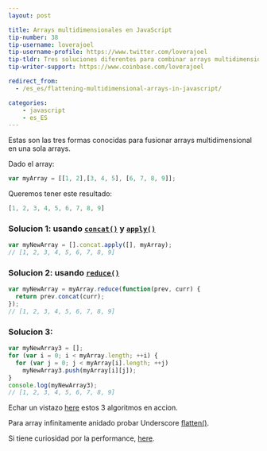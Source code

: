 ```yaml
---
layout: post

title: Arrays multidimensionales en JavaScript
tip-number: 38
tip-username: loverajoel
tip-username-profile: https://www.twitter.com/loverajoel
tip-tldr: Tres soluciones diferentes para combinar arrays multidimensional en un sola arrays.
tip-writer-support: https://www.coinbase.com/loverajoel

redirect_from:
  - /es_es/flattening-multidimensional-arrays-in-javascript/

categories:
    - javascript
    - es_ES
---
```


Estas son las tres formas conocidas para fusionar arrays multidimensional en una sola arrays.

Dado el array:

```js
var myArray = [[1, 2],[3, 4, 5], [6, 7, 8, 9]];
```

Queremos tener este resultado:

```js
[1, 2, 3, 4, 5, 6, 7, 8, 9]
```

### Solucion 1: usando [`concat()`](https://developer.mozilla.org/en-US/docs/Web/JavaScript/Reference/Global_Objects/Array/concat) y [`apply()`](https://developer.mozilla.org/en-US/docs/Web/JavaScript/Reference/Global_Objects/Function/apply)

```js
var myNewArray = [].concat.apply([], myArray);
// [1, 2, 3, 4, 5, 6, 7, 8, 9]
```

### Solucion 2: usando [`reduce()`](https://developer.mozilla.org/en-US/docs/Web/JavaScript/Reference/Global_Objects/Array/Reduce#Flatten_an_array_of_arrays)

```js
var myNewArray = myArray.reduce(function(prev, curr) {
  return prev.concat(curr);
});
// [1, 2, 3, 4, 5, 6, 7, 8, 9]
```

### Solucion 3:

```js
var myNewArray3 = [];
for (var i = 0; i < myArray.length; ++i) {
  for (var j = 0; j < myArray[i].length; ++j)
    myNewArray3.push(myArray[i][j]);
}
console.log(myNewArray3);
// [1, 2, 3, 4, 5, 6, 7, 8, 9]
```
Echar un vistazo [here](https://jsbin.com/qeqicu/edit?js,console) estos 3 algoritmos en accion.

Para array infinitamente anidado probar Underscore [flatten()](https://github.com/jashkenas/underscore/blob/master/underscore.js#L501).

Si tiene curiosidad por la performance, [here](http://jsperf.com/flatten-an-array-loop-vs-reduce/6).